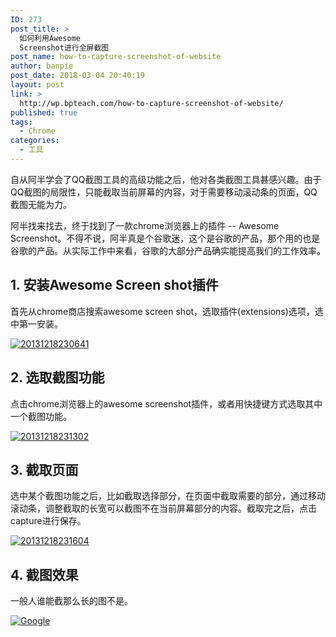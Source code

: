```yaml
---
ID: 273
post_title: >
  如何利用Awesome
  Screenshot进行全屏截图
post_name: how-to-capture-screenshot-of-website
author: banpie
post_date: 2018-03-04 20:40:19
layout: post
link: >
  http://wp.bpteach.com/how-to-capture-screenshot-of-website/
published: true
tags:
  - Chrome
categories:
  - 工具
---
```

自从阿半学会了QQ截图工具的高级功能之后，他对各类截图工具甚感兴趣。由于QQ截图的局限性，只能截取当前屏幕的内容，对于需要移动滚动条的页面，QQ截图无能为力。

阿半找来找去，终于找到了一款chrome浏览器上的插件 -- Awesome Screenshot。不得不说，阿半真是个谷歌迷，这个是谷歌的产品，那个用的也是谷歌的产品。从实际工作中来看，谷歌的大部分产品确实能提高我们的工作效率。

## 1. 安装Awesome Screen shot插件

首先从chrome商店搜索awesome screen shot，选取插件(extensions)选项，选中第一安装。

[![20131218230641](http://7arnhx.com1.z0.glb.clouddn.com/wp-content/uploads/2013/12/20131218230641.jpg)](http://7arnhx.com1.z0.glb.clouddn.com/wp-content/uploads/2013/12/20131218230641.jpg)

## 2. 选取截图功能

点击chrome浏览器上的awesome screenshot插件，或者用快捷键方式选取其中一个截图功能。

[![20131218231302](http://7arnhx.com1.z0.glb.clouddn.com/wp-content/uploads/2013/12/20131218231302.jpg)](http://7arnhx.com1.z0.glb.clouddn.com/wp-content/uploads/2013/12/20131218231302.jpg)

## 3. 截取页面

选中某个截图功能之后，比如截取选择部分，在页面中截取需要的部分，通过移动滚动条，调整截取的长宽可以截图不在当前屏幕部分的内容。截取完之后，点击capture进行保存。

[![20131218231604](http://7arnhx.com1.z0.glb.clouddn.com/wp-content/uploads/2013/12/20131218231604.jpg)](http://7arnhx.com1.z0.glb.clouddn.com/wp-content/uploads/2013/12/20131218231604.jpg)

## 4. 截图效果

一般人谁能截那么长的图不是。

[![Google](http://7arnhx.com1.z0.glb.clouddn.com/wp-content/uploads/2013/12/Google.png)](http://7arnhx.com1.z0.glb.clouddn.com/wp-content/uploads/2013/12/Google.png)